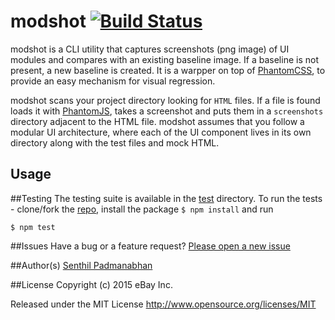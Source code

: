# modshot [![Build Status](https://travis-ci.org/eBay/modshot.svg)](https://travis-ci.org/eBay/modshot)
modshot is a CLI utility that captures screenshots (png image) of UI modules and compares with an existing baseline image. If a baseline is not present, a new baseline is created. It is a warpper on top of [PhantomCSS](https://github.com/Huddle/PhantomCSS), to provide an easy mechanism for visual regression. 

modshot scans your project directory looking for `HTML` files. If a file is found loads it with [PhantomJS](http://phantomjs.org/), takes a screenshot and puts them in a `screenshots` directory adjacent to the HTML file. modshot assumes that you follow a modular UI architecture, where each of the UI component lives in its own directory along with the test files and mock HTML. 

## Usage


##Testing
The testing suite is available in the [test](https://github.com/eBay/modshot/tree/master/test) directory. To run the tests - clone/fork the [repo](https://github.com/eBay/modshot), 
install the package `$ npm install` and run
```
$ npm test
```

##Issues
Have a bug or a feature request? [Please open a new issue](https://github.com/eBay/modshot/issues)

##Author(s)
[Senthil Padmanabhan](http://senthilp.com/)

##License 
Copyright (c) 2015 eBay Inc.

Released under the MIT License
http://www.opensource.org/licenses/MIT
